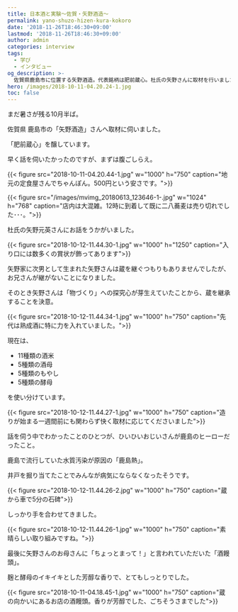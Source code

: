 ```yaml
---
title: 日本酒と実験〜佐賀・矢野酒造〜
permalink: yano-shuzo-hizen-kura-kokoro
date: '2018-11-26T18:46:30+09:00'
lastmod: '2018-11-26T18:46:30+09:00'
author: admin
categories: interview
tags:
  - 学び
  - インタビュー
og_description: >-
  佐賀県鹿島市に位置する矢野酒造。代表銘柄は肥前蔵心。杜氏の矢野さんに取材を行いました。元々は竹の園という銘柄を醸し、酒質も今とは真逆。以前は熟成酒に力を入れていました。市場の変遷によって出荷が少しずつ減ってきている中、矢野さんが蔵に戻ることに。現在はフルーティーなタイプの製造量が増えましたが、いずれは再び熟成酒にも力を入れる必要があると考えています。昔、水質汚染による鹿島熱という伝染病が広がっていましたが、矢野さんのひいひいおじいさんが井戸を掘り当て回避。ヒーローです。
hero: /images/2018-10-11-04.20.24-1.jpg
toc: false
---
```


まだ暑さが残る10月半ば。

佐賀県 鹿島市の「矢野酒造」さんへ取材に伺いました。

「肥前蔵心」を醸しています。

早く話を伺いたかったのですが、まずは腹ごしらえ。

{{< figure src="2018-10-11-04.20.44-1.jpg" w="1000" h="750" caption="地元の定食屋さんでちゃんぽん。500円という安さです。">}}

{{< figure src="/images/mvimg_20180613_123646-1-.jpg" w="1024" h="768" caption="店内は大混雑。12時に到着して既に二八蕎麦は売り切れでした･･･。">}}

杜氏の矢野元英さんにお話をうかがいました。

{{< figure src="2018-10-12-11.44.30-1.jpg" w="1000" h="1250" caption="入り口には数多くの賞状が飾ってあります">}}

矢野家に次男として生まれた矢野さんは蔵を継ぐつもりもありませんでしたが、お兄さんが継がないことになりました。

そのとき矢野さんは「物づくり」への探究心が芽生えていたことから、蔵を継承することを決意。

{{< figure src="2018-10-12-11.44.34-1.jpg" w="1000" h="750" caption="先代は熟成酒に特に力を入れていました。">}}

現在は、

* 11種類の酒米
* 5種類の酒母
* 5種類のもやし
* 5種類の酵母

を使い分けています。

{{< figure src="2018-10-12-11.44.27-1.jpg" w="1000" h="750" caption="造りが始まる一週間前にも関わらず快く取材に応じてくださいました">}}

話を伺う中でわかったことのひとつが、ひいひいおじいさんが鹿島のヒーローだったこと。

鹿島で流行していた水質汚染が原因の「鹿島熱」。

井戸を掘り当てたことでみんなが病気にならなくなったそうです。

{{< figure src="2018-10-12-11.44.26-2.jpg" w="1000" h="750" caption="蔵から車で5分の石碑">}}

しっかり手を合わせてきました。

{{< figure src="2018-10-12-11.44.26-1.jpg" w="1000" h="750" caption="素晴らしい取り組みですね。">}}

最後に矢野さんのお母さんに「ちょっとまって！」と言われていただいた「酒饅頭」。

麹と酵母のイキイキとした芳醇な香りで、とてもしっとりでした。

{{< figure src="2018-10-11-04.18.45-1.jpg" w="1000" h="750" caption="蔵の向かいにあるお店の酒饅頭。香りが芳醇でした、ごちそうさまでした">}}
